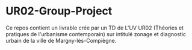 # UR02-Group-Project
Ce repos contient un livrable crée par un TD de L'UV UR02 (Théories et pratiques de l'urbanisme contemporain) sur intitulé zonage et diagnostic urbain de la ville de Margny-lès-Compiègne.


